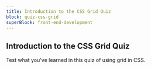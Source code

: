```yaml
---
title: Introduction to the CSS Grid Quiz
block: quiz-css-grid
superBlock: front-end-development
---
```


## Introduction to the CSS Grid Quiz

Test what you've learned in this quiz of using grid in CSS.

